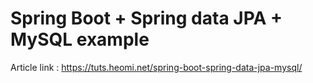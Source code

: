 # Spring Boot + Spring data JPA + MySQL example

Article link : https://tuts.heomi.net/spring-boot-spring-data-jpa-mysql/